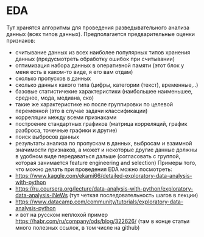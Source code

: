 # EDA
  Тут хранятся алгоритмы для проведения разведывательного анализа данных (всех типов данных). Предполагается предварительные оценки признаков:
  - считывание данных из всех наиболее популярных типов хранения данных (предусмотреть обработку ошибок при считывании)
  - оптимизация набора данных в оперативной памяти (этот блок у меня есть в каком-то виде, я его вам отдам)
  - сколько пропусков в данных
  - сколько данных какого типа (цифры, категории (текст), временные,..)
  - базовые статистичекие характеристики (наибольшее наименьшее, среднее, мода, медиана, ско)
  - такие же характеристике но после группировки по целевой переменной (это в случае задачи классификации)
  - корреляции между всеми признаками
  - построение стандартных графиков (матрица корреляций, график разброса, точечные графики и другие)
  - поиск выбросов данных
  - результаты анализа по пропускам в данных, выбросам и взаимной значимости признаков, а может и некоторые другие данные должны в удобном виде передаваться дальше (согласовать с группой, которая занимается feature engineering and selection)
  Примеры того, что можно делать при проведения EDA можно посмотреть:
  - https://www.kaggle.com/ekami66/detailed-exploratory-data-analysis-with-python
  - https://ru.coursera.org/lecture/data-analysis-with-python/exploratory-data-analysis-iNeWs (тут четкая последовательность шагов в лекции)
  - https://www.datacamp.com/community/tutorials/exploratory-data-analysis-python
  - и вот на русском неплохой пример https://habr.com/ru/company/ods/blog/322626/ (там в конце статьи много полезных ссылок, в том числе на github)
